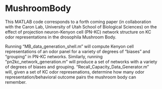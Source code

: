 # MushroomBody
This MATLAB code corresponds to a forth coming paper (in collaboration with the Caron Lab, University of Utah School of Biological Sciences) on the effect of projection neuron-Kenyon cell (PN-KC) network structure on KC odor representations in the drosophila Mushroom Body. 

Running “MB_data_generation_shell.m” will compute Kenyon cell representations of an odor panel for a variety of degrees of “biases” and “grouping” in PN-KC networks. Similarly, running “pn2kc_network_generation.m” will produce a set of networks with a variety of degrees of biases and grouping.  “Recall_Capacity_Data_Generator.m” will, given a set of KC odor represenations, determine how many odor representation/behavioral outcome pairs the mushroom body can remember. 
